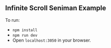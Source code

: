 ## Infinite Scroll Seniman Example

To run:
- `npm install`
- `npm run dev`
- Open `localhost:3050` in your browser.